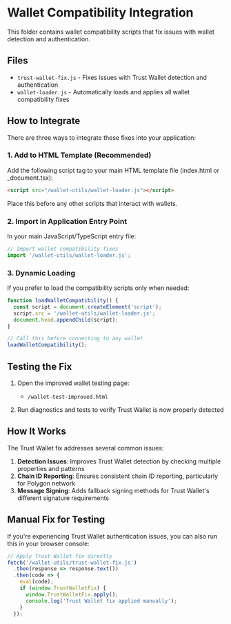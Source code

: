 # Wallet Compatibility Integration

This folder contains wallet compatibility scripts that fix issues with wallet detection and authentication.

## Files

- `trust-wallet-fix.js` - Fixes issues with Trust Wallet detection and authentication
- `wallet-loader.js` - Automatically loads and applies all wallet compatibility fixes

## How to Integrate

There are three ways to integrate these fixes into your application:

### 1. Add to HTML Template (Recommended)

Add the following script tag to your main HTML template file (index.html or _document.tsx):

```html
<script src="/wallet-utils/wallet-loader.js"></script>
```

Place this before any other scripts that interact with wallets.

### 2. Import in Application Entry Point

In your main JavaScript/TypeScript entry file:

```javascript
// Import wallet compatibility fixes
import '/wallet-utils/wallet-loader.js';
```

### 3. Dynamic Loading

If you prefer to load the compatibility scripts only when needed:

```javascript
function loadWalletCompatibility() {
  const script = document.createElement('script');
  script.src = '/wallet-utils/wallet-loader.js';
  document.head.appendChild(script);
}

// Call this before connecting to any wallet
loadWalletCompatibility();
```

## Testing the Fix

1. Open the improved wallet testing page:
   - `/wallet-test-improved.html`

2. Run diagnostics and tests to verify Trust Wallet is now properly detected

## How It Works

The Trust Wallet fix addresses several common issues:

1. **Detection Issues**: Improves Trust Wallet detection by checking multiple properties and patterns
2. **Chain ID Reporting**: Ensures consistent chain ID reporting, particularly for Polygon network
3. **Message Signing**: Adds fallback signing methods for Trust Wallet's different signature requirements

## Manual Fix for Testing

If you're experiencing Trust Wallet authentication issues, you can also run this in your browser console:

```javascript
// Apply Trust Wallet fix directly
fetch('/wallet-utils/trust-wallet-fix.js')
  .then(response => response.text())
  .then(code => {
    eval(code);
    if (window.TrustWalletFix) {
      window.TrustWalletFix.apply();
      console.log('Trust Wallet fix applied manually');
    }
  });
```